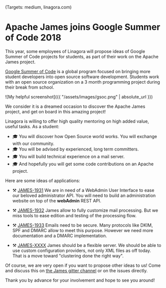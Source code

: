(Targets: medium, linagora.com)

# Apache James joins Google Summer of Code 2018

This year, some employees of Linagora will propose ideas of Google Summer of Code projects for students, as part of their work on the Apache James project.

[Google Summer of Code] is a global program focused on bringing more student developers into open source software development.
Students work with an open source organization on a 3 month programming project during their break from school.

![My helpful screenshot]({{ "/assets/images/gsoc.png" | absolute_url }})

We consider it is a dreamed occasion to discover the Apache James project, and get on board in this amazing project!

Linagora is willing to offer high quality mentoring on high added value, useful tasks. As a student:

 - 	🎓  You will discover how Open Source world works. You will exchange with our community.
 - 	🎓  You will be advised by experienced, long term committers.
 - 	🎓  You will build technical experience on a mail server.
 - 	🎓  And hopefully you will get some code contributions on an Apache project.

Here are some ideas of applications:

 - ⚒ [JAMES-1931] We are in need of a WebAdmin User Interface to ease our beloved administrator API. You will need to build an administration website on top of the **webAdmin** REST API.

 - ⚒ [JAMES-1932] James allow to fully customize mail processing. But we miss tools to ease edition and testing of the processing flow.

 - ⚒ [JAMES-1933] Emails need to be secure. Many protocols like DKIM, SPF and DMARC allow to meet this purpose. However we need more documentation and a DMARC implementation.

 - ⚒ [JAMES-XXXX] James should be a flexible server. We should be able to use custom configuration providers, not only XML files as off today. That is a move toward "clustering done the right way".

Of course, we are very open if you want to propose other ideas to us! Come and discuss this on [the James gitter channel] or on the issues directly.

Thank you by advance for your involvement and hope to see you around!

[Google Summer of Code]: https://summerofcode.withgoogle.com/
[JAMES-1931]: https://issues.apache.org/jira/browse/JAMES-1931
[JAMES-1932]: https://issues.apache.org/jira/browse/JAMES-1932
[JAMES-1933]: https://issues.apache.org/jira/browse/JAMES-1933
[JAMES-XXXX]: https://issues.apache.org/jira/browse/JAMES-XXXX
[the James gitter channel]: https://gitter.im/apache/james-project